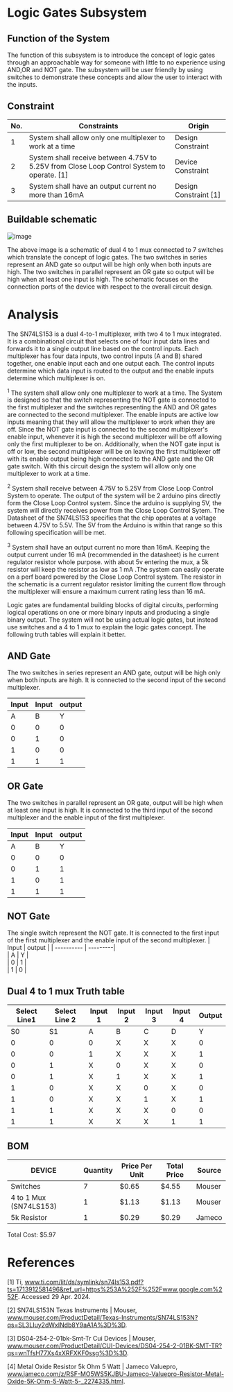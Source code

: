 # Logic Gates Subsystem

## Function of the System
The function of this subsystem is to introduce the concept of logic gates through an approachable way for someone with little to no experience using AND,OR and NOT gate. The subsystem will be user friendly by using switches to demonstrate these concepts and allow the user to interact with the inputs.


## Constraint

| No. | Constraints                                                           | Origin            |
| --- | --------------------------------------------------------------------- | ----------------- |
| 1   | System shall allow only one multiplexer to work at a time  | Design Constraint |
| 2   | System shall receive between 4.75V to 5.25V from Close Loop Control System to operate. [1] | Device Constraint |
| 3   |System shall have an output current no more than 16mA  | Design Constraint [1]|


## Buildable schematic

![image](https://github.com/abdoulm366/TTU-Capstone--Electrical-Class-Kit/assets/158105152/2ee23c70-8949-42b5-b8e0-5945c949f82a)



The above image is a schematic of dual 4 to 1 mux connected to 7 switches which translate the concept of logic gates.  The two switches in series represent an AND gate so output will be high only when both inputs are high. The two switches in parallel represent an OR gate so output will be high when at least one input is high. The schematic focuses on the connection ports of the device with respect to the overall  circuit design.


# Analysis
The SN74LS153 is a dual 4-to-1 multiplexer, with two 4 to 1 mux integrated. It is a combinational circuit that selects one of four input data lines and forwards it to a single output line based on the control inputs. Each multiplexer has four data inputs, two control inputs (A and B) shared together, one enable input each and one output each. The control inputs determine which data input is routed to the output and the enable inputs determine which multiplexer is on.

<sup>1</sup>	The system shall allow only one multiplexer to work at a time. The System is designed so that the switch representing the NOT gate is connected to the first multiplexer and the switches representing the AND and OR gates are connected to the second multiplexer. The enable inputs are active low inputs meaning that they will allow the multiplexer to work when they are off. Since the NOT gate input is connected to the second multiplexer's enable input, whenever it is high the second multiplexer will be off allowing only the first multiplexer to be on. Additionally, when the NOT gate  input is off or low, the second multiplexer will be on leaving the first multiplexer off with its enable output being high connected to the AND gate and the OR gate switch. With this circuit design the system will allow only one multiplexer to work at a time.

<sup>2</sup> System shall receive between 4.75V to 5.25V from Close Loop Control System to operate. The output of the system will be 2 arduino pins directly form the Close Loop Control system. Since the arduino is supplying 5V, the system will directly receives  power from the Close Loop Control Sytem. The Datasheet of the SN74LS153 specifies that the chip operates at a voltage between 4.75V to 5.5V. The 5V from the Arduino is within that range so this following specification will be met.

<sup>3</sup> System shall have an output current no more than 16mA. Keeping the output current under 16 mA (recommended in the datasheet) is he current regulator resistor whole purpose. with about 5v entering the mux, a 5k resistor will keep the resistor as low as 1 mA .The system can easily operate on a perf board powered by the Close Loop Control system. The resistor in the schematic is a current regulator resistor limiting the current flow through the multiplexer will ensure a maximum current rating less than 16 mA.

Logic gates are fundamental building blocks of digital circuits, performing logical  operations on one or more binary inputs and producing a single binary output. The system will not be using actual logic gates, but instead use switches and a 4 to 1 mux to explain the logic gates concept. The following truth tables will explain it better.

## AND Gate
The two switches in series represent an AND gate, output will be high only when both inputs are high. It is connected to the second input of the second multiplexer.

| Input   | Input    | output   | 
| ------- | -------- | ---------|
| A       | B        | Y        |             
| 0       | 0        | 0        |
| 0       | 1        | 0        | 
| 1       | 0        | 0        | 
| 1       | 1        | 1        | 

## OR Gate

The two switches in parallel represent an OR gate, output will be high when at least one input is high. It is connected to the third input of the second multiplexer and the enable input of the first multiplexer. 

| Input   |   Input  | output   | 
| --------|----------| -------- |  
| A       | B        | Y        |             
| 0       | 0        | 0        |
| 0       | 1        | 1        | 
| 1       | 0        | 1        | 
| 1       | 1        | 1        | 

## NOT Gate

 The single switch represent the NOT gate.  It is connected to the first input of the first multiplexer and the enable input of the second multiplexer.
| Input      |  output  | 
| ---------- | ---------|  
| A          | Y        |            
| 0          | 1        |            
| 1          | 0        |

## Dual 4 to 1 mux Truth table

| Select Line1| Select Line 2|Input 1 |Input 2   |Input 3 | Input 4| Output |
|------|------|-----|-----|----|----|----|
| S0   | S1   | A   | B   |C   |D   |Y   |
| 0    | 0    | 0   |X |  X |X  | 0 |
| 0    | 0    | 1   |X | X |X   | 1 |
| 0    | 1    | X   |0 | X | X | 0 |
| 0    | 1    | X   |1 |  X |X  | 1  | 
| 1    | 0    | X   | X| 0  |X  |  0 |    
| 1    | 0    | X   | X   | 1  |X  | 1  |
| 1    | 1    | X |  X  |  X | 0  | 0  | 
| 1    | 1    | X  |  X|  X | 1  |1  |           




## BOM
| DEVICE                | Quantity | Price Per Unit | Total Price | Source |
| --------------------- | -------- | -------------- | ----------- | -------| 
| Switches              | 7        | $0.65          | $4.55         | Mouser |
| 4 to 1 Mux (SN74LS153)| 1        | $1.13          | $1.13       | Mouser |
|  5k Resistor          | 1        | $0.29          | $0.29        |  Jameco    |
 
 
 Total Cost: $5.97
# References

[1] Ti, www.ti.com/lit/ds/symlink/sn74ls153.pdf?ts=1713912581496&ref_url=https%253A%252F%252Fwww.google.com%252F. Accessed 29 Apr. 2024. 

[2] SN74LS153N Texas Instruments | Mouser, www.mouser.com/ProductDetail/Texas-Instruments/SN74LS153N?qs=SL3LIuy2dWxINdb8Y9aA1A%3D%3D.

[3] DS04-254-2-01bk-Smt-Tr Cui Devices | Mouser, www.mouser.com/ProductDetail/CUI-Devices/DS04-254-2-01BK-SMT-TR?qs=wnTfsH77Xs4xXRFXKF0ssg%3D%3D.

[4] Metal Oxide Resistor 5k Ohm 5 Watt | Jameco Valuepro, www.jameco.com/z/RSF-MO5WS5KJBU-Jameco-Valuepro-Resistor-Metal-Oxide-5K-Ohm-5-Watt-5-_2274335.html. 
